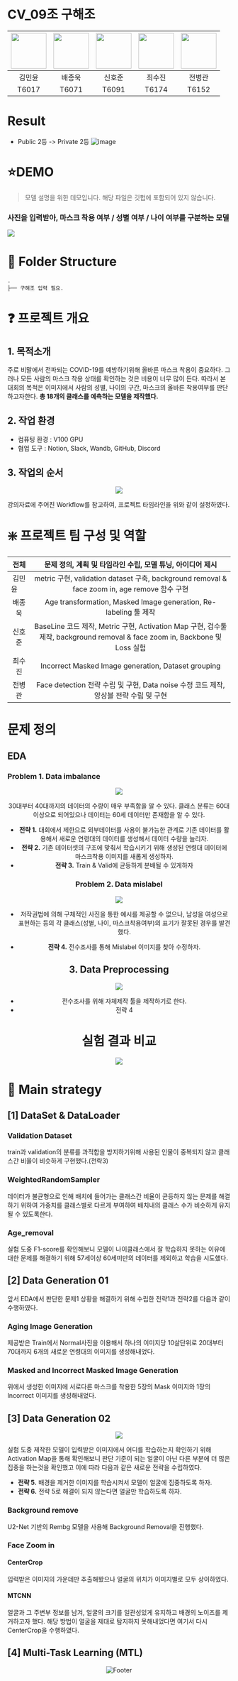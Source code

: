 <div align=center>

</div> 

# CV_09조 구해조

<div align=center>

|<img src="https://user-images.githubusercontent.com/72690566/200118081-7f8e4279-04ef-4269-abde-80b9ea89e87a.png" width="80">|<img src="https://user-images.githubusercontent.com/72690566/200118119-d21769d2-ff0d-4e15-9e6d-aa863e700f36.png" width="80">|<img src="https://user-images.githubusercontent.com/72690566/200118141-2de150f1-98cb-4cbd-8ce8-419c1ebb0678.png" width="80">|<img src="https://user-images.githubusercontent.com/72690566/200118162-f25ae93e-18c1-462f-8298-c6ff5c95ee79.png" width="80">|<img src="https://user-images.githubusercontent.com/72690566/200118175-ba5859db-5a2f-4457-a8e2-878f8cc1140e.png" width="80">|
|:---:|:---:|:---:|:---:|:---:|
|김민윤|배종욱|신호준|최수진|전병관|
|T6017|T6071|T6091|T6174|T6152|

</div>

# Result
- Public 2등 -> Private 2등
![image](주소입력필요)



# ⭐DEMO

> 모델 설명을 위한 데모입니다. 해당 파일은 깃헙에 포함되어 있지 않습니다.

### 사진을 입력받아, 마스크 착용 여부 / 성별 여부 / 나이 여부를 구분하는 모델

<img src = "주소입력필요">


# 🌳 Folder Structure
```
.
├── 구해조 입력 필요.

```


# ❓ 프로젝트 개요

## 1. 목적소개

주로 비말에서 전파되는 COVID-19를 예방하기위해 올바른 마스크 착용이 중요하다. 그러나 모든 사람의 마스크 착용 상태를 확인하는 것은 비용이 너무 많이 든다. 따라서 본 대회의 목적은 이미지에서 사람의 성별, 나이의 구간, 마스크의 올바른 착용여부를 판단하고자한다. **총 18개의 클래스를 예측하는 모델을 제작했다.**

## 2. 작업 환경

- 컴퓨팅 환경 : V100 GPU
- 협업 도구 : Notion, Slack, Wandb, GitHub, Discord

## 3. 작업의 순서

<div align=center>

<img src="https://user-images.githubusercontent.com/72690566/200120015-b52eb581-764f-41b0-80fe-b083d9accd0f.png">

</div>
  
강의자료에 주어진 Workflow를 참고하여, 프로젝트 타임라인을 위와 같이 설정하였다.

# ❇️ 프로젝트 팀 구성 및 역할

<div align=center>

|전체|문제 정의, 계획 및 타임라인 수립, 모델 튜닝, 아이디어 제시|
|:----------:|:------:|
|김민윤 &nbsp;&nbsp;&nbsp;&nbsp;|metric 구현, validation dataset 구축, background removal & face zoom in, age remove 함수 구현|
|배종욱|Age transformation, Masked Image generation, Re-labeling 툴 제작|
|신호준|BaseLine 코드 제작, Metric 구현, Activation Map 구현, 검수툴 제작, background removal & face zoom in, Backbone 및 Loss 실험|
|최수진|Incorrect Masked Image generation, Dataset grouping|
|전병관|Face detection 전략 수립 및 구현, Data noise 수정 코드 제작, 앙상블 전략 수립 및 구현|

</div>
</div>

# **문제 정의**

## EDA

### Problem 1.  Data imbalance

<div align=center>

<img src="이미지 업로드 해야함">

 30대부터 40대까지의 데이터의 수량이 매우 부족함을 알 수 있다.
 클래스 분류는 60대 이상으로 되어있으나 데이터는 60세 데이터만 존재함을 알 수 있다.

- **전략 1.** 대회에서 제한으로 외부데이터를 사용이 불가능한 관계로 기존 데이터를 활용해서 새로운 연령대의 데이터를 생성해서 데이터 수량을 늘리자.
- **전략 2.** 기존 데이터셋의 구조에 맞춰서 학습시키기 위해 생성된 연령대 데이터에 마스크착용 이미지를 새롭게 생성하자.
- **전략 3.** Train & Valid에 균등하게 분배될 수 있게하자

### Problem 2. Data mislabel

<div align=center>

<img src="이미지 업로드 해야함">

</div>

- 저작권법에 의해 구체적인 사진을 통한 예시를 제공할 수 없으나, 남성을 여성으로 표현하는 등의 각 클래스(성별, 나이, 마스크착용여부)의 표기가 잘못된 경우를 발견했다.

- **전략 4.** 전수조사를 통해 Mislabel 이미지를 찾아 수정하자.


## 3. Data Preprocessing

<div align=center>

<img src="이미지 업로드 해야함">

- 전수조사를 위해 자체제작 툴을 제작하기로 한다.
- 전략 4

</div>

# 실험 결과 비교

<div align=center>

<img src="이미지 입력 필요">

</div>

</div>

# 🐣 Main strategy

## [1] DataSet & DataLoader 

### Validation Dataset
train과 validation의 분류를 과적합을 방지하기위해 사용된 인물이 중복되지 않고 클래스간 비율이 비슷하게 구현했다.(전략3)
### WeightedRandomSampler  
데이터가 불균형으로 인해 배치에 들어가는 클래스간 비율이 균등하지 않는 문제를 해결하기 위하여 가중치를 클래스별로 다르게 부여하여 배치내의 클래스 수가 비슷하게 유지될 수 있도록한다.
### Age_removal 
실험 도중 F1-score를 확인해보니 모델이 나이클래스에서 잘 학습하지 못하는 이유에 대한 문제를 해결하기 위해 57세이상 60세미만의 데이터를 제외하고 학습을 시도했다.   


## [2] Data Generation 01

  앞서 EDA에서 판단한 문제1 상황을 해결하기 위해 수립한 전략1과 전략2를 다음과 같이 수행하였다.

###	Aging Image Generation  
제공받은 Train에서 Normal사진을 이용해서 하나의 이미지당 10살단위로 20대부터 70대까지 6개의 새로운 연령대의 이미지를 생성해내었다.
###	Masked and Incorrect Masked Image Generation  
위에서 생성한 이미지에 서로다른 마스크를 착용한 5장의 Mask 이미지와 1장의 Incorrect 이미지를 생성해내었다.

## [3] Data Generation 02

<div align=center>

<img src="이미지 입력 필요">

</div>

  실험 도중 제작한 모델이 입력받은 이미지에서 어디를 학습하는지 확인하기 위해 Activation Map을 통해 확인해보니 판단 기준이 되는 얼굴이 아닌 다른 부분에 더 많은 집중을 하는것을 확인했고 이에 따라 다음과 같은 새로운 전략을 수립하였다.
  - **전략 5.** 배경을 제거한 이미지를 학습시켜서 모델이 얼굴에 집중하도록 하자.
  - **전략 6.** 전략 5로 해결이 되지 않는다면 얼굴만 학습하도록 하자.
  
###	Background remove  
U2-Net 기반의 Rembg 모델을 사용해 Background Removal을 진행했다.
###	Face Zoom in
####	CenterCrop
입력받은 이미지의 가운데만 추출해봤으나 얼굴의 위치가 이미지별로 모두 상이하였다.
####	MTCNN  
얼굴과 그 주변부 정보를 남겨, 얼굴의 크기를 일관성있게 유지하고 배경의 노이즈를 제거하고자 했다. 해당 방법이 얼굴을 제대로 탐지하지 못해내었다면 여기서 다시 CenterCrop을 수행하였다.

## [4] Multi-Task Learning (MTL)


<div align=center>  

![Footer](https://capsule-render.vercel.app/api?type=waving&color=7F7FD5&fontColor=FFFFFF&height=200&section=footer)

</div>
